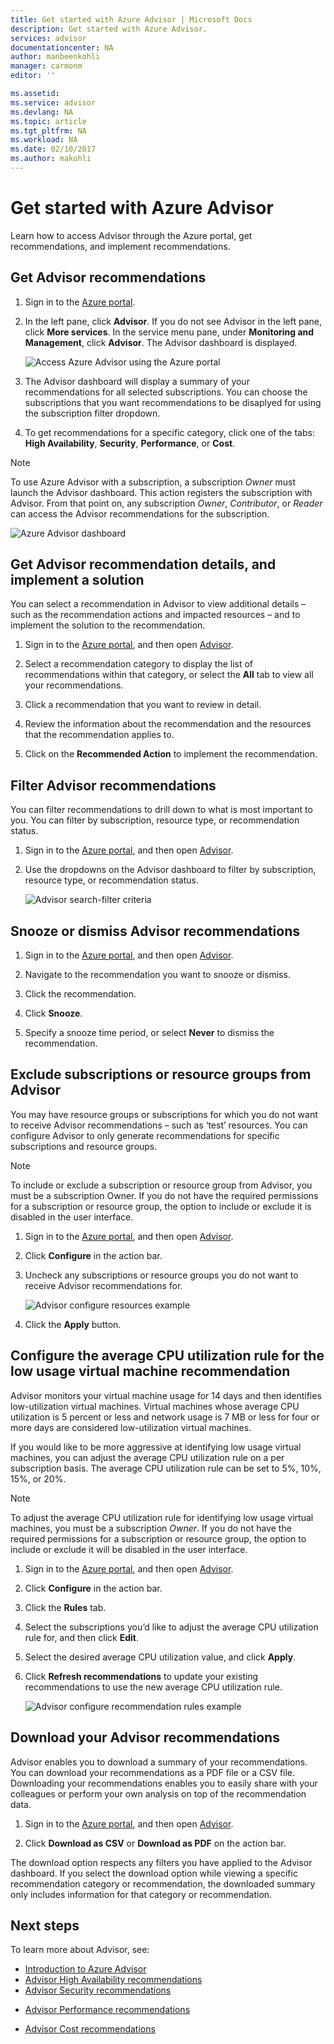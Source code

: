 ```yaml
---
title: Get started with Azure Advisor | Microsoft Docs
description: Get started with Azure Advisor.
services: advisor
documentationcenter: NA
author: manbeenkohli
manager: carmonm
editor: ''

ms.assetid: 
ms.service: advisor
ms.devlang: NA
ms.topic: article
ms.tgt_pltfrm: NA
ms.workload: NA
ms.date: 02/10/2017
ms.author: makohli
---
```


# Get started with Azure Advisor

Learn how to access Advisor through the Azure portal, get recommendations, and implement recommendations.

## Get Advisor recommendations

1. Sign in to the [Azure portal](https://portal.azure.com).

2. In the left pane, click **Advisor**.  If you do not see Advisor in the left pane, click **More services**.  In the service menu pane, under **Monitoring and Management**, click **Advisor**.
 The Advisor dashboard is displayed.

   ![Access Azure Advisor using the Azure portal](./media/advisor-get-started/advisor-portal-menu.png) 

4. The Advisor dashboard will display a summary of your recommendations for all selected subscriptions.  You can choose the subscriptions that you want recommendations to be disaplyed for using the subscription filter dropdown.

5. To get recommendations for a specific category, click one of the tabs: **High Availability**, **Security**, **Performance**, or **Cost**.
 
> [!NOTE]
> To use Azure Advisor with a subscription, a subscription *Owner* must launch the Advisor dashboard.  This action registers the subscription with Advisor.  From that point on, any subscription *Owner*, *Contributor*, or *Reader* can access the Advisor recommendations for the subscription.  

  ![Azure Advisor dashboard](./media/advisor-overview/advisor-dashboard.png)

## Get Advisor recommendation details, and implement a solution

You can select a recommendation in Advisor to view additional details – such as the recommendation actions and impacted resources – and to implement the solution to the recommendation.  

1. Sign in to the [Azure portal](https://portal.azure.com), and then open [Advisor](https://aka.ms/azureadvisordashboard).

2. Select a recommendation category to display the list of recommendations within that category, or select the **All** tab to view all your recommendations.

3. Click a recommendation that you want to review in detail.

4. Review the information about the recommendation and the resources that the recommendation applies to.

5. Click on the **Recommended Action** to implement the recommendation.

## Filter Advisor recommendations

You can filter recommendations to drill down to what is most important to you.  You can filter by subscription, resource type, or recommendation status.  

1. Sign in to the [Azure portal](https://portal.azure.com), and then open [Advisor](https://aka.ms/azureadvisordashboard).

2.	Use the dropdowns on the Advisor dashboard to filter by subscription, resource type, or recommendation status.

    ![Advisor search-filter criteria](./media/advisor-get-started/advisor-filters.png)

## Snooze or dismiss Advisor recommendations

1. Sign in to the [Azure portal](https://portal.azure.com), and then open [Advisor](https://aka.ms/azureadvisordashboard).

2. Navigate to the recommendation you want to snooze or dismiss.

3. Click the recommendation.

4. Click **Snooze**. 

5. Specify a snooze time period, or select **Never** to dismiss the recommendation.

## Exclude subscriptions or resource groups from Advisor

You may have resource groups or subscriptions for which you do not want to receive Advisor recommendations – such as ‘test’ resources.  You can configure Advisor to only generate recommendations for specific subscriptions and resource groups.

> [!NOTE]
> To include or exclude a subscription or resource group from Advisor, you must be a subscription Owner.  If you do not have the required permissions for a subscription or resource group, the option to include or exclude it is disabled in the user interface.

1. Sign in to the [Azure portal](https://portal.azure.com), and then open [Advisor](https://aka.ms/azureadvisordashboard).

2. Click **Configure** in the action bar.

3. Uncheck any subscriptions or resource groups you do not want to receive Advisor recommendations for.

    ![Advisor configure resources example](./media/advisor-get-started/advisor-configure-resources.png)

4. Click the **Apply** button.

## Configure the average CPU utilization rule for the low usage virtual machine recommendation

Advisor monitors your virtual machine usage for 14 days and then identifies low-utilization virtual machines. Virtual machines whose average CPU utilization is 5 percent or less and network usage is 7 MB or less for four or more days are considered low-utilization virtual machines.

If you would like to be more aggressive at identifying low usage virtual machines, you can adjust the average CPU utilization rule on a per subscription basis.  The average CPU utilization rule can be set to 5%, 10%, 15%, or 20%.

> [!NOTE]
> To adjust the average CPU utilization rule for identifying low usage virtual machines, you must be a subscription *Owner*.  If you do not have the required permissions for a subscription or resource group, the option to include or exclude it will be disabled in the user interface. 

1. Sign in to the [Azure portal](https://portal.azure.com), and then open [Advisor](https://aka.ms/azureadvisordashboard).

2. Click **Configure** in the action bar.

3. Click the **Rules** tab.

4. Select the subscriptions you’d like to adjust the average CPU utilization rule for, and then click **Edit**.

5. Select the desired average CPU utilization value, and click **Apply**.

6. Click **Refresh recommendations** to update your existing recommendations to use the new average CPU utilization rule. 

   ![Advisor configure recommendation rules example](./media/advisor-get-started/advisor-configure-rules.png)

## Download your Advisor recommendations

Advisor enables you to download a summary of your recommendations.  You can download your recommendations as a PDF file or a CSV file.  Downloading your recommendations enables you to easily share with your colleagues or perform your own analysis on top of the recommendation data.

1. Sign in to the [Azure portal](https://portal.azure.com), and then open [Advisor](https://aka.ms/azureadvisordashboard).

2. Click **Download as CSV** or **Download as PDF** on the action bar.

The download option respects any filters you have applied to the Advisor dashboard.  If you select the download option while viewing a specific recommendation category or recommendation, the downloaded summary only includes information for that category or recommendation. 

## Next steps

To learn more about Advisor, see:
* [Introduction to Azure Advisor](advisor-overview.md)
* [Advisor High Availability recommendations](advisor-high-availability-recommendations.md)
* [Advisor Security recommendations](advisor-security-recommendations.md)
-  [Advisor Performance recommendations](advisor-performance-recommendations.md)
* [Advisor Cost recommendations](advisor-performance-recommendations.md)
